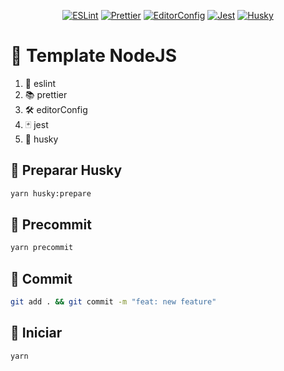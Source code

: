 <p align="center">
  <a href="https://eslint.org/"><img alt="ESLint" src="https://img.shields.io/badge/-ESLint-%234B32C3?style=flat-square&logo=eslint"></a>
  <a href="https://prettier.io/"><img alt="Prettier" src="https://img.shields.io/badge/-Prettier-%23F7B93E?style=flat-square&logo=prettier"></a>
  <a href="https://editorconfig.org/"><img alt="EditorConfig" src="https://img.shields.io/badge/-EditorConfig-%2333BB5D?style=flat-square&logo=editorconfig"></a>
  <a href="https://jestjs.io/"><img alt="Jest" src="https://img.shields.io/badge/-Jest-%23C21325?style=flat-square&logo=jest"></a>
  <a href="https://typicode.github.io/husky"><img alt="Husky" src="https://img.shields.io/badge/-Husky-%23FAC036?style=flat-square&logo=husky"></a>
</p>

# 🤖 Template NodeJS

1. 🧹 eslint
2. 📚 prettier
3. 🛠️ editorConfig
4. 🃏 jest
5. 🐶 husky

## 🐶 Preparar Husky

```bash
yarn husky:prepare
```

## 🚧 Precommit

```bash
yarn precommit
```

## 📝 Commit

```bash
git add . && git commit -m "feat: new feature"
```

## 🚀 Iniciar

```shell
yarn
```
